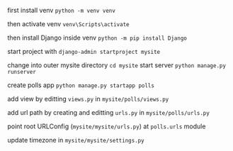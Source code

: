 first install venv `python -m venv venv`

then activate venv `venv\Scripts\activate`

then install Django inside venv `python -m pip install Django`

start project with `django-admin startproject mysite`

change into outer mysite directory `cd mysite`
start server `python manage.py runserver`

create polls app `python manage.py startapp polls`

add view by editting `views.py` in `mysite/polls/views.py`

add url path by creating and editting `urls.py` in `mysite/polls/urls.py`

point root URLConfig (`mysite/mysite/urls.py`) at `polls.urls` module

update timezone in `mysite/mysite/settings.py`
